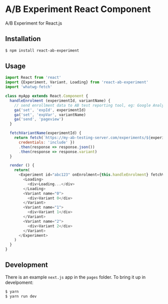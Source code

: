 # A/B Experiment React Component

A/B Experiment for React.js

## Installation

```sh
$ npm install react-ab-experiment
```

## Usage

```js
import React from 'react'
import {Experiment, Variant, Loading} from 'react-ab-experiment'
import 'whatwg-fetch'

class myApp extends React.Component {
  handleEnrolment (experimentId, variantName) {
    // send enrollment data to AB test reporting tool, eg: Google Analytics
    ga('set', 'expId', experimentId)
    ga('set', 'expVar', variantName)
    ga('send', 'pageview')
  }

  fetchVariantName(experimentId) {
    return fetch(`https://my-ab-testing-server.com/experiments/${experimentId}/variant`, {
      credentials: 'include' })
      .then(response => response.json())
      .then(response => response.variant)
  }

  render () {
    return(
      <Experiment id="abc123" onEnrolment={this.handleEnrolment} fetchVariantName={this.fetchVariantName}>
        <Loading>
          <div>Loading...</div>
        </Loading>
        <Variant name="0">
          <div>Variant 0</div>
        </Variant>
        <Variant name="1">
          <div>Variant 1</div>
        </Variant>
        <Variant name="2">
          <div>Variant 2</div>
        </Variant>
      </Experiment>
    )
  }
}
```

## Development

There is an example `next.js` app in the `pages` folder.
To bring it up in develpoment:

```sh
$ yarn
$ yarn run dev
```
